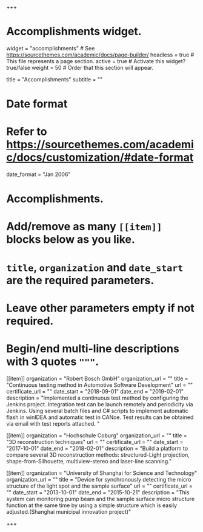 +++
# Accomplishments widget.
widget = "accomplishments"  # See https://sourcethemes.com/academic/docs/page-builder/
headless = true  # This file represents a page section.
active = true  # Activate this widget? true/false
weight = 50  # Order that this section will appear.

title = "Accomplish&shy;ments"
subtitle = ""

# Date format
#   Refer to https://sourcethemes.com/academic/docs/customization/#date-format
date_format = "Jan 2006"

# Accomplishments.
#   Add/remove as many `[[item]]` blocks below as you like.
#   `title`, `organization` and `date_start` are the required parameters.
#   Leave other parameters empty if not required.
#   Begin/end multi-line descriptions with 3 quotes `"""`.

[[item]]
  organization = "Robert Bosch GmbH"
  organization_url = ""
  title = "Continuous testing method in Automotive Software Development"
  url = ""
  certificate_url = ""
  date_start = "2018-09-01"
  date_end = "2019-02-01"
  description = "Implemented a continuous test method by configuring the Jenkins project. Integration test can be launch remotely and periodicity via Jenkins. Using several batch files and C# scripts to implement automatic flash in winIDEA and automatic test in CANoe. Test results can be obtained via email with test reports attached. "

[[item]]
  organization = "Hochschule Coburg"
  organization_url = ""
  title = "3D reconstruction techniques"
  url = ""
  certificate_url = ""
  date_start = "2017-10-01"
  date_end = "2018-02-01"
  description = "Build a platform to compare several 3D reconstruction methods: structured-Light projection, shape-from-Silhouette, multiview-stereo and laser-line scanning."
  
[[item]]
  organization = "University of Shanghai for Science and Technology"
  organization_url = ""
  title = "Device for synchronously detecting the micro structure of the light spot and the sample surface"
  url = ""
  certificate_url = ""
  date_start = "2013-10-01"
  date_end = "2015-10-21"
  description = "This system can monitoring pump beam and the sample surface micro structure function at the same time by using a simple structure which is easily adjusted.(Shanghai municipal innovation project)"

+++
